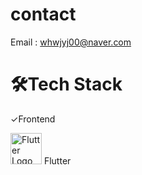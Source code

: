 # contact
Email : whwjyj00@naver.com

# 🛠Tech Stack

✓Frontend

<img src="https://raw.githubusercontent.com/marwin1991/profile-technology-icons/refs/heads/main/icons/flutter.png" alt="Flutter Logo" width="50" height="50"/> Flutter
